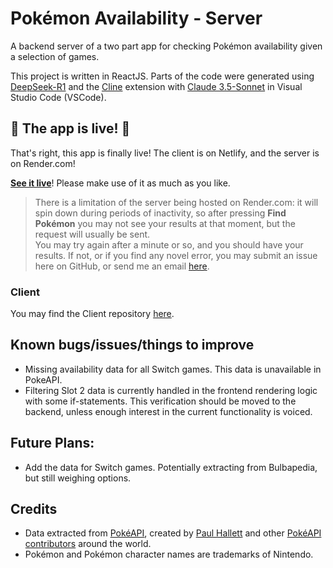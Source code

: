 # Pokémon Availability - Server
A backend server of a two part app for checking Pokémon availability given a selection of games. 

This project is written in ReactJS. Parts of the code were generated using [DeepSeek-R1](https://chat.deepseek.com/) and the [Cline](https://cline.bot/) extension with [Claude 3.5-Sonnet](https://claude.ai/) in Visual Studio Code (VSCode).

## 🎉 The app is live! 🥳
That's right, this app is finally live! The client is on Netlify, and the server is on Render.com!

**[See it live](https://pokemon-checker.netlify.app/)**! Please make use of it as much as you like. 

> There is a limitation of the server being hosted on Render.com: it will spin down during periods of inactivity, so after pressing **Find Pokémon** you may not see your results at that moment, but the request will usually be sent. \
> You may try again after a minute or so, and you should have your results. If not, or if you find any novel error, you may submit an issue here on GitHub, or send me an email [here](mailto:vh48@pm.me).


### Client
You may find the Client repository [here](https://github.com/VHCosta/pokemon-availability-client).

## Known bugs/issues/things to improve

* Missing availability data for all Switch games. This data is unavailable in PokeAPI.
* Filtering Slot 2 data is currently handled in the frontend rendering logic with some if-statements. This verification should be moved to the backend, unless enough interest in the current functionality is voiced.

## Future Plans:

* Add the data for Switch games. Potentially extracting from Bulbapedia, but still weighing options.

## Credits

* Data extracted from [PokéAPI](https://pokeapi.co/), created by [Paul Hallett](https://github.com/phalt) and other [PokéAPI contributors](https://github.com/PokeAPI/pokeapi/graphs/contributors) around the world.
* Pokémon and Pokémon character names are trademarks of Nintendo.